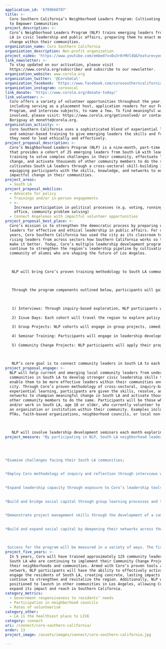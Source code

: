 ```yaml
---
application_id: '6709668707'
title: >-
  Coro Southern California’s Neighborhood Leaders Program: Cultivating Leaders
  to Empower Communities
project_description: >-
  Coro’s Neighborhood Leaders Program (NLP) trains emerging leaders from South
  LA in civic leadership and public affairs, preparing them to enact meaningful
  change within their communities.
organization_name: Coro Southern California
organization_description: Non-profit organization
project_video: 'https://www.youtube.com/embed?v=Du3r0rMVl4Q&feature=youtu.be'
link_newsletter: >-
  To stay updated on our activation, please visit
  https://www.corola.org/subscribe/ and subscribe to our newsletter.
organization_website: www.corola.org
organization_twitter: '@CoroSoCal'
organization_facebook: 'https://www.facebook.com/corosoutherncalifornia'
organization_instagram: corosocal
link_donate: 'https://www.corola.org/donate-today/'
link_volunteer: >-
  Coro offers a variety of volunteer opportunities throughout the year,
  including serving as a placement host, application readers for our Fellows
  Program, and interview subjects, to name a few. To find meaningful ways to get
  involved, please visit: https://www.corola.org/getinvolved/ or contact Monette
  Borigsay at monette@corola.org.
organization_activity: >-
  Coro Southern California uses a sophisticated blend of experiential learning
  and seminar-based training to give emerging leaders the skills and frameworks
  they need to lead ethically and effectively.
project_proposal_description: >-
  Coro’s Neighborhood Leaders Program (NLP) is a nine-month, part-time program
  that provides a cohort of 25 emerging leaders from South LA with leadership
  training to solve complex challenges in their community, effectuate lasting
  change, and activate thousands of other community members to do the same. NLP
  cultivates South LA leaders through a cross-sectoral skill-building immersion,
  equipping participants with the skills, knowledge, and networks to enact
  impactful change in their communities.
project_areas:
  - South LA
project_proposal_mobilize:
  - Advocate for policy
  - Trainings and/or in-person engagements
  - >-
    Increase participation in political processes (e.g. voting, running for
    office, community problem solving)
  - Connect Angelenos with impactful volunteer opportunities
project_proposal_best_place: >-
  Coro’s mission is to strengthen the democratic process by preparing emerging
  leaders for effective and ethical leadership in public affairs. For over 60
  years, Coro Southern California has used the city as its classroom to teach
  rising leaders from across sectors how Southern California works so they can
  make it better. Today, Coro’s multiple leadership development programs
  continue to strengthen the region’s leadership pipeline by cultivating a
  community of alumni who are shaping the future of Los Angeles.
   
   
   
   NLP will bring Coro’s proven training methodology to South LA community leaders and equip them with the skills they need to understand complex policy issues and effectively enact impactful change in their communities. Program participants will also gain an in-depth understanding of city and county government, political campaigns, and large-scale community organizing efforts.
   
   
   
   Through the program components outlined below, participants will gain the knowledge, skills and network to directly impact three metrics outlined under LA2050’s CONNECT goal: (1) government responsiveness to residents’ needs; (2) increased participation in neighborhood councils; (3) and increased rates of volunteerism.
   
   
   
   1) Interviews: Through inquiry-based exploration, NLP participants will interview leaders across the public, private, and nonprofit sectors in South LA, helping participants to build key relationships and expand their social capital, learn important subject matter from experts, and build strategies to advocate for their communities.
   
   2) Issue Days: Each cohort will travel the region to explore policy issues and complex community challenges. Participants will come away with in-depth knowledge of the issues persistent in their neighborhoods, and the resolve to enact change.
   
   3) Group Projects: NLP cohorts will engage in group projects, immediately applying the program tools and knowledge gained to navigating complex challenges with high levels of ambiguity. This includes a Neighborhood Logic Study, where the cohort will collectively study and present on the “logic” of their community.
   
   4) Seminar Training: Participants will engage in leadership development, reflective practice, and hard skills training through a variety of analytical tools and frameworks used to train civic leaders for over 60 years.
   
   5) Community Change Projects: NLP participants will apply their program learnings and newly expanded networks to launch community change projects addressing the salient challenges they’ve identified and explored throughout their experience.
   
   
   
   NLP’s core goal is to connect community leaders in South LA to each other and to the civic network in the region. Through this cohort-based, experiential learning, participants will not only be more inclined to run for Neighborhood Council seats, engage their elected officials to respond to their needs, and increase the rate of volunteerism; they will have the skills to activate and guide thousands more to do the same.
project_proposal_engage: >-
  NLP will help current and emerging local community leaders from underserved
  communities in South LA to develop stronger civic leadership skills that
  enable them to be more effective leaders within their communities and our
  city. Through Coro’s proven methodology of cross-sectoral, inquiry-based,
  experiential learning, participants are given the skills, resolve, and
  networks to champion meaningful change in South LA and activate thousands of
  other community members to do the same. Participants will be those who reside
  and/or work in South LA, age 18 or older, who currently volunteer to support
  an organization or institution within their community. Examples include school
  PTAs, faith-based organizations, neighborhood councils, or local non-profits. 
   
   
   
   NLP will involve leadership development seminars each month exploring topics such as community asset mapping, effective inquiry, and reflective practice. Seminars will be coupled with one-day issue explorations each month: a deep dive inquiry-based investigation into the challenges most prevalent in South LA. These Issue Days will involve interviews with leaders across sectors to provide participants with multiple point of views to analyze. At the program’s conclusion, each participant will launch a community change project to use their newfound leadership skills, frameworks, and connections to bring concrete improvements to their community.
project_measure: "By participating in NLP, South LA neighborhood leaders will:
 
 
 
 
*Examine challenges facing their South LA communities;
 
 
*Employ Coro methodology of inquiry and reflection through interviews with leaders in the community and group debriefs, giving participants invaluable insight on what it takes to be a leader in the region;
 
 
*Expand leadership capacity through exposure to Coro’s leadership tools and frameworks;
 
 
*Build and bridge social capital through group learning processes and team management towards common purposes;
 
 
*Demonstrate project management skills through the development of a community change project;
 
 
*Build and expand social capital by deepening their networks across the region.
 
 
 
 Success for the program will be measured in a variety of ways. The first is through pre-program participant surveys assessing: 1) prior access to leadership development; 2) prior access to hard skill development; and 3) proficiency in various skills, including presentations, project management, written communication, team management, and understanding of leadership frameworks. Post-program surveys will collect self-reported proficiencies in these skills as a result of participation in NLP. Coro will also measure the impact of participants’ community change projects by assessing how many people have been or will be affected by the project, and will evaluate qualitative data from participants and partner organizations on the impact both felt and observed as a result of NLP participation."
project_five_years: >-
  In 5 years, Coro will have trained approximately 125 community leaders in
  South LA who are continuing to implement their Community Change Projects in
  their neighborhoods and communities. Armed with Coro’s proven tools and wide
  network, NLP participants will have the ability to effectively activate and
  engage the residents of South LA, creating concrete, lasting impacts that will
  continue to strengthen and revitalize the region. Additionally, NLP will be
  positioned to launch in other communities in Los Angeles, allowing Coro to
  expand its impact and reach in Southern California.
category_metrics:
  - Government responsiveness to residents’ needs
  - Participation in neighborhood councils
  - Rates of volunteerism
category_other:
  - LA is the healthiest place to LIVE
category: connect
uri: /connect/coro-southern-california/
order: 13
project_image: /assets/images/connect/coro-southern-california.jpg

---
```

